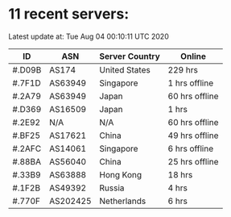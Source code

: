 # 11 recent servers:

Latest update at: Tue Aug 04 00:10:11 UTC 2020

| ID | ASN | Server Country | Online |
| -- | --- | -------------- | ------ |
| #.D09B | AS174 | United States | 229 hrs |
| #.7F1D | AS63949 | Singapore | 1 hrs offline |
| #.2A79 | AS63949 | Japan | 60 hrs offline |
| #.D369 | AS16509 | Japan | 1 hrs |
| #.2E92 | N/A | N/A | 60 hrs offline |
| #.BF25 | AS17621 | China | 49 hrs offline |
| #.2AFC | AS14061 | Singapore | 6 hrs offline |
| #.88BA | AS56040 | China | 25 hrs offline |
| #.33B9 | AS63888 | Hong Kong | 18 hrs |
| #.1F2B | AS49392 | Russia | 4 hrs |
| #.770F | AS202425 | Netherlands | 6 hrs |

